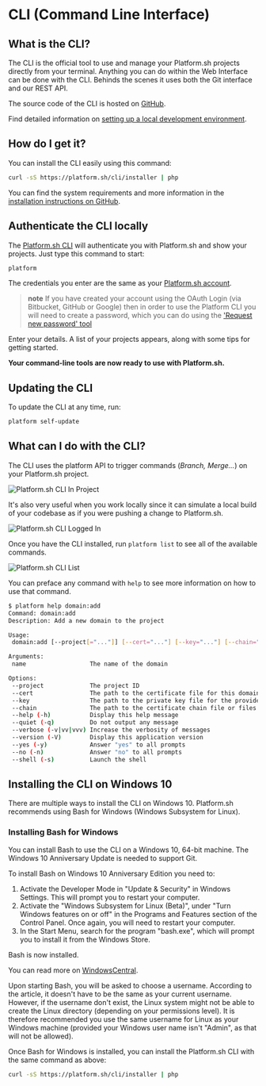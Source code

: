 # CLI (Command Line Interface)

## What is the CLI?

The CLI is the official tool to use and manage your Platform.sh projects directly from your terminal. Anything you can do within the Web Interface can be done with the CLI. Behinds the scenes it uses both the Git interface and our REST API.

The source code of the CLI is hosted on [GitHub](https://github.com/platformsh/platformsh-cli).

Find detailed information on [setting up a local development environment](.........????).

## How do I get it?

You can install the CLI easily using this command:

```bash
curl -sS https://platform.sh/cli/installer | php
```

You can find the system requirements and more information in the [installation instructions on GitHub](https://github.com/platformsh/platformsh-cli/blob/master/README.md#installation).

## Authenticate the CLI locally

The [Platform.sh CLI](https://github.com/platformsh/platformsh-cli) will
authenticate you with Platform.sh and show your projects. Just type this
command to start:

```bash
platform
```

The credentials you enter are the same as your [Platform.sh account](https://accounts.platform.sh/user).

> **note**
> If you have created your account using the OAuth Login (via Bitbucket, GitHub or Google) then in order to use the Platform CLI you
> will need to create a password, which you can do using the ['Request new password' tool](https://accounts.platform.sh/user/password)

Enter your details. A list of your projects appears, along with some
tips for getting started.

**Your command-line tools are now ready to use with Platform.sh.**

## Updating the CLI

To update the CLI at any time, run:

```bash
platform self-update
```

## What can I do with the CLI?

The CLI uses the platform API to trigger commands (*Branch, Merge...*) on your Platform.sh project.

![Platform.sh CLI In Project](/images/platform-cli-in-project.png)

It's also very useful when you work locally since it can simulate a local build of your codebase as if you were pushing a change to Platform.sh.

![Platform.sh CLI Logged In](/images/platform-cli-logged-in.png)

Once you have the CLI installed, run `platform list` to see all of the available commands.

![Platform.sh CLI List](/images/platform-cli-list.png)

You can preface any command with `help` to see more information on how to use that command.

```bash
$ platform help domain:add
Command: domain:add
Description: Add a new domain to the project

Usage:
 domain:add [--project[="..."]] [--cert="..."] [--key="..."] [--chain="..."] [name]

Arguments:
 name                  The name of the domain

Options:
 --project             The project ID
 --cert                The path to the certificate file for this domain.
 --key                 The path to the private key file for the provided certificate.
 --chain               The path to the certificate chain file or files for the provided certificate. (multiple values allowed)
 --help (-h)           Display this help message
 --quiet (-q)          Do not output any message
 --verbose (-v|vv|vvv) Increase the verbosity of messages
 --version (-V)        Display this application version
 --yes (-y)            Answer "yes" to all prompts
 --no (-n)             Answer "no" to all prompts
 --shell (-s)          Launch the shell
```

## Installing the CLI on Windows 10

There are multiple ways to install the CLI on Windows 10. Platform.sh recommends using Bash for Windows (Windows Subsystem for Linux).

### Installing Bash for Windows

You can install Bash to use the CLI on a Windows 10, 64-bit machine. The Windows 10 Anniversary Update is needed to support Git.

To install Bash on Windows 10 Anniversary Edition you need to:

1. Activate the Developer Mode in "Update & Security" in Windows Settings. This will prompt you to restart your computer.
2. Activate the "Windows Subsystem for Linux (Beta)", under "Turn Windows features on or off" in the Programs and Features section of the Control Panel. Once again, you will need to restart your computer.
3. In the Start Menu, search for the program "bash.exe", which will prompt you to install it from the Windows Store.

Bash is now installed.

You can read more on [WindowsCentral](https://www.windowscentral.com/how-install-bash-shell-command-line-windows-10).

Upon starting Bash, you will be asked to choose a username. According to the article, it doesn't have to be the same as your current username. However, if the username don't exist, the Linux system might not be able to create the Linux directory (depending on your permissions level). It is therefore recommended you use the same username for Linux as your Windows machine (provided your Windows user name isn't "Admin", as that will not be allowed).

Once Bash for Windows is installed, you can install the Platform.sh CLI with the same command as above:

```bash
curl -sS https://platform.sh/cli/installer | php
```
